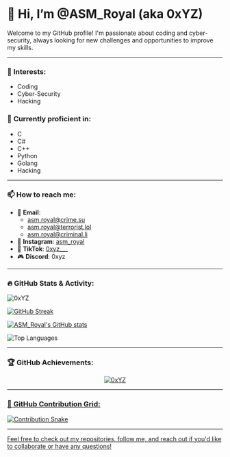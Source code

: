 # 👋 Hi, I’m @ASM_Royal (aka 0xYZ)

Welcome to my GitHub profile! I'm passionate about coding and cyber-security, always looking for new challenges and opportunities to improve my skills.

---

### 👀 **Interests:**
- Coding
- Cyber-Security
- Hacking

### 🌱 **Currently proficient in:**
- C
- C#
- C++
- Python
- Golang
- Hacking

---

### 📫 **How to reach me:**
- 📧 **Email**: 
  - asm.royal@crime.su
  - asm.royal@terrorist.lol
  - asm.royal@criminal.li
- 📱 **Instagram**: [asm_royal](https://www.instagram.com/asm_royal)
- 🎵 **TikTok**: [0xyz___](https://www.tiktok.com/@0xyz___)
- 🎮 **Discord**: 0xyz

---

### 🔥 **GitHub Stats & Activity:**

<p align="left"> 
  <img src="https://komarev.com/ghpvc/?username=ASMRoyal&label=Profile%20views&color=0e75b6&style=flat" alt="0xYZ" />
</p>

[![GitHub Streak](https://github-readme-streak-stats.herokuapp.com?user=ASM%20Royal&theme=tokyonight&hide_border=true)](https://git.io/streak-stats)

[![ASM_Royal's GitHub stats](https://github-readme-stats.vercel.app/api?username=ASMRoyal&show_icons=true&theme=tokyonight&hide_border=true)](https://github.com/anuraghazra/github-readme-stats)

![Top Languages](https://github-readme-stats.vercel.app/api/top-langs/?username=ASMRoyal&size_weight=0.5&count_weight=0.5&hide_border=true&theme=tokyonight)

---

### 🏆 **GitHub Achievements:**

<p align="center"> 
  <a href="https://github.com/ryo-ma/github-profile-trophy">
    <img src="https://github-profile-trophy.vercel.app/?username=ASMRoyal" alt="0xYZ" />
  </a> 
</p>

<p align="center">
  <a href="https://github-profile-trophy.vercel.app/?username=ASMRoyal&theme=dracula" />
</p>

---

### 🐍 **GitHub Contribution Grid:**

![Contribution Snake](https://raw.githubusercontent.com/Sutil/Sutil/2b2fad3bf54522bb30c8c170591fc68ff51b69e6/github-contribution-grid-snake2.svg)

---

Feel free to check out my repositories, follow me, and reach out if you'd like to collaborate or have any questions!
